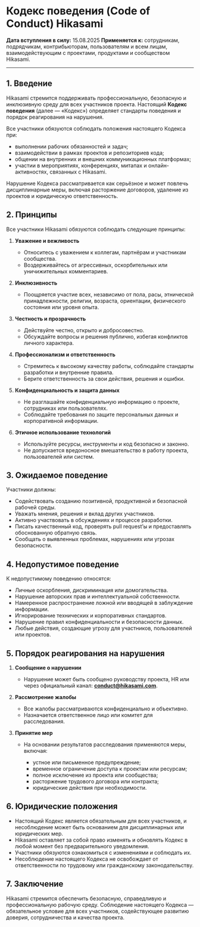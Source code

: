 # Кодекс поведения (Code of Conduct) Hikasami

**Дата вступления в силу:** 15.08.2025
**Применяется к:** сотрудникам, подрядчикам, контрибьюторам, пользователям и всем лицам, взаимодействующим с проектами, продуктами и сообществом Hikasami.

---

## 1. Введение

Hikasami стремится поддерживать профессиональную, безопасную и инклюзивную среду для всех участников проекта. Настоящий **Кодекс поведения** (далее — «Кодекс») определяет стандарты поведения и порядок реагирования на нарушения.

Все участники обязуются соблюдать положения настоящего Кодекса при:

* выполнении рабочих обязанностей и задач;
* взаимодействии в рамках проектов и репозиториев кода;
* общении на внутренних и внешних коммуникационных платформах;
* участии в мероприятиях, конференциях, митапах и онлайн-активностях, связанных с Hikasami.

Нарушение Кодекса рассматривается как серьёзное и может повлечь дисциплинарные меры, включая расторжение договоров, удаление из проектов и юридическую ответственность.

## 2. Принципы

Все участники Hikasami обязуются соблюдать следующие принципы:

1. **Уважение и вежливость**

   * Относитесь с уважением к коллегам, партнёрам и участникам сообщества.
   * Воздерживайтесь от агрессивных, оскорбительных или уничижительных комментариев.

2. **Инклюзивность**

   * Поощряется участие всех, независимо от пола, расы, этнической принадлежности, религии, возраста, ориентации, физического состояния или уровня опыта.

3. **Честность и прозрачность**

   * Действуйте честно, открыто и добросовестно.
   * Обсуждайте вопросы и решения публично, избегая конфликтов личного характера.

4. **Профессионализм и ответственность**

   * Стремитесь к высокому качеству работы, соблюдайте стандарты разработки и внутренние правила.
   * Берите ответственность за свои действия, решения и ошибки.

5. **Конфиденциальность и защита данных**

   * Не разглашайте конфиденциальную информацию о проекте, сотрудниках или пользователях.
   * Соблюдайте требования по защите персональных данных и корпоративной информации.

6. **Этичное использование технологий**

   * Используйте ресурсы, инструменты и код безопасно и законно.
   * Не допускается вредоносное вмешательство в работу проекта, пользователей или систем.

## 3. Ожидаемое поведение

Участники должны:

* Содействовать созданию позитивной, продуктивной и безопасной рабочей среды.
* Уважать мнения, решения и вклад других участников.
* Активно участвовать в обсуждениях и процессе разработки.
* Писать качественный код, проверять pull request’ы и предоставлять обоснованную обратную связь.
* Сообщать о выявленных проблемах, нарушениях или угрозах безопасности.

## 4. Недопустимое поведение

К недопустимому поведению относятся:

* Личные оскорбления, дискриминация или домогательства.
* Нарушение авторских прав и интеллектуальной собственности.
* Намеренное распространение ложной или вводящей в заблуждение информации.
* Игнорирование технических и корпоративных стандартов.
* Нарушение правил конфиденциальности и безопасности данных.
* Любые действия, создающие угрозу для участников, пользователей или проектов.

## 5. Порядок реагирования на нарушения

1. **Сообщение о нарушении**

   * Нарушение может быть сообщено руководству проекта, HR или через официальный канал: **[conduct@hikasami.com](mailto:conduct@hikasami.com)**.

2. **Рассмотрение жалобы**

   * Все жалобы рассматриваются конфиденциально и объективно.
   * Назначается ответственное лицо или комитет для расследования.

3. **Принятие мер**

   * На основании результатов расследования применяются меры, включая:

     * устное или письменное предупреждение;
     * временное ограничение доступа к проектам или ресурсам;
     * полное исключение из проекта или сообщества;
     * расторжение трудового договора или контракта;
     * юридические действия при необходимости.

## 6. Юридические положения

* Настоящий Кодекс является обязательным для всех участников, и несоблюдение может быть основанием для дисциплинарных или юридических мер.
* Hikasami оставляет за собой право изменять и обновлять Кодекс в любой момент без предварительного уведомления.
* Участники обязуются ознакомиться с изменениями и соблюдать их.
* Несоблюдение настоящего Кодекса не освобождает от ответственности по трудовому или гражданскому законодательству.

## 7. Заключение

Hikasami стремится обеспечить безопасную, справедливую и профессиональную рабочую среду. Соблюдение настоящего Кодекса — обязательное условие для всех участников, содействующее развитию доверия, сотрудничества и качества проекта.
